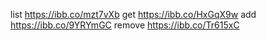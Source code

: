 list https://ibb.co/mzt7vXb
get https://ibb.co/HxGqX9w
add https://ibb.co/9YRYmGC
remove https://ibb.co/Tr615xC
